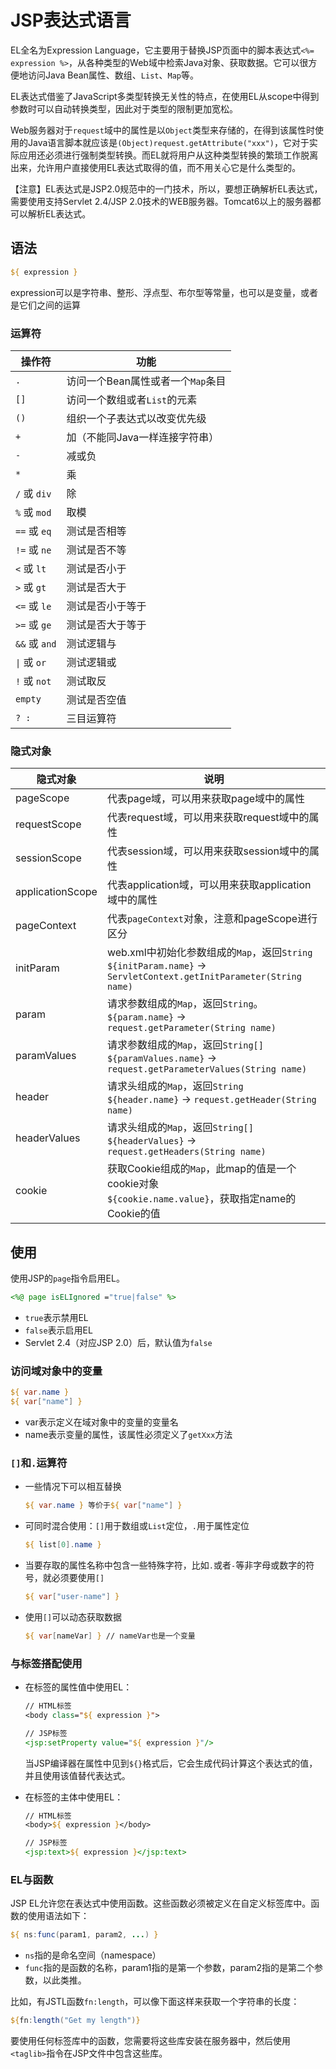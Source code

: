 # JSP表达式语言

EL全名为Expression Language，它主要用于替换JSP页面中的脚本表达式`<%= expression %>`，从各种类型的Web域中检索Java对象、获取数据。它可以很方便地访问Java Bean属性、数组、`List`、`Map`等。

EL表达式借鉴了JavaScript多类型转换无关性的特点，在使用EL从scope中得到参数时可以自动转换类型，因此对于类型的限制更加宽松。

Web服务器对于`request`域中的属性是以`Object`类型来存储的，在得到该属性时使用的Java语言脚本就应该是`(Object)request.getAttribute("xxx")`，它对于实际应用还必须进行强制类型转换。而EL就将用户从这种类型转换的繁琐工作脱离出来，允许用户直接使用EL表达式取得的值，而不用关心它是什么类型的。

【注意】EL表达式是JSP2.0规范中的一门技术，所以，要想正确解析EL表达式，需要使用支持Servlet 2.4/JSP 2.0技术的WEB服务器。Tomcat6以上的服务器都可以解析EL表达式。

## 语法

```jsp
${ expression }
```

expression可以是字符串、整形、浮点型、布尔型等常量，也可以是变量，或者是它们之间的运算

### 运算符

| 操作符        | 功能                              |
| ------------- | --------------------------------- |
| `.`           | 访问一个Bean属性或者一个`Map`条目 |
| `[]`          | 访问一个数组或者`List`的元素      |
| `()`          | 组织一个子表达式以改变优先级      |
| `+`           | 加（不能同Java一样连接字符串）    |
| `-`           | 减或负                            |
| `*`           | 乘                                |
| `/` 或 `div`  | 除                                |
| `%` 或 `mod`  | 取模                              |
| `==` 或 `eq`  | 测试是否相等                      |
| `!=` 或 `ne`  | 测试是否不等                      |
| `<` 或 `lt`   | 测试是否小于                      |
| `>` 或 `gt`   | 测试是否大于                      |
| `<=` 或 `le`  | 测试是否小于等于                  |
| `>=` 或 `ge`  | 测试是否大于等于                  |
| `&&` 或 `and` | 测试逻辑与                        |
| `\|` 或 `or`  | 测试逻辑或                        |
| `!` 或 `not`  | 测试取反                          |
| `empty`       | 测试是否空值                      |
| `? :`         | 三目运算符                        |

### 隐式对象

| 隐式对象         | 说明                                                                                                                   |
| ---------------- | ---------------------------------------------------------------------------------------------------------------------- |
| pageScope        | 代表page域，可以用来获取page域中的属性                                                                                 |
| requestScope     | 代表request域，可以用来获取request域中的属性                                                                           |
| sessionScope     | 代表session域，可以用来获取session域中的属性                                                                           |
| applicationScope | 代表application域，可以用来获取application域中的属性                                                                   |
| pageContext      | 代表`pageContext`对象，注意和pageScope进行区分                                                                         |
| initParam        | web.xml中初始化参数组成的`Map`，返回`String`<br> `${initParam.name}` -> `ServletContext.getInitParameter(String name)` |
| param            | 请求参数组成的`Map`，返回`String`。<br> `${param.name}` -> `request.getParameter(String name)`                         |
| paramValues      | 请求参数组成的`Map`，返回`String[]`<br> `${paramValues.name}` -> `request.getParameterValues(String name)`             |
| header           | 请求头组成的`Map`，返回`String`<br> `${header.name}` -> `request.getHeader(String name)`                               |
| headerValues     | 请求头组成的`Map`，返回`String[]`<br> `${headerValues}` -> `request.getHeaders(String name)`                           |
| cookie           | 获取Cookie组成的`Map`，此map的值是一个cookie对象<br>`${cookie.name.value}`，获取指定name的Cookie的值                   |

## 使用

使用JSP的`page`指令启用EL。

```jsp
<%@ page isELIgnored ="true|false" %>
```

- `true`表示禁用EL
- `false`表示启用EL
- Servlet 2.4（对应JSP 2.0）后，默认值为`false`

### 访问域对象中的变量

```jsp
${ var.name }
${ var["name"] }
```

- var表示定义在域对象中的变量的变量名
- name表示变量的属性，该属性必须定义了`getXxx`方法

### `[]`和`.`运算符

- 一些情况下可以相互替换

  ```jsp
  ${ var.name } 等价于${ var["name"] }
  ```

- 可同时混合使用：`[]`用于数组或`List`定位，`.`用于属性定位

  ```jsp
  ${ list[0].name }
  ```

- 当要存取的属性名称中包含一些特殊字符，比如`.`或者`-`等非字母或数字的符号，就必须要使用`[]`

  ```jsp
  ${ var["user-name"] }
  ```

- 使用`[]`可以动态获取数据

  ```jsp
  ${ var[nameVar] } // nameVar也是一个变量
  ```

### 与标签搭配使用

- 在标签的属性值中使用EL：

  ```jsp
  // HTML标签
  <body class="${ expression }">

  // JSP标签
  <jsp:setProperty value="${ expression }"/>
  ```

  当JSP编译器在属性中见到`${}`格式后，它会生成代码计算这个表达式的值，并且使用该值替代表达式。

- 在标签的主体中使用EL：

  ```jsp
  // HTML标签
  <body>${ expression }</body>

  // JSP标签
  <jsp:text>${ expression }</jsp:text>
  ```

### EL与函数

JSP EL允许您在表达式中使用函数。这些函数必须被定义在自定义标签库中。函数的使用语法如下：

```jsp
${ ns:func(param1, param2, ...) }
```

- `ns`指的是命名空间（namespace）
- `func`指的是函数的名称，param1指的是第一个参数，param2指的是第二个参数，以此类推。

比如，有JSTL函数`fn:length`，可以像下面这样来获取一个字符串的长度：

```jsp
${fn:length("Get my length")}
```

要使用任何标签库中的函数，您需要将这些库安装在服务器中，然后使用`<taglib>`指令在JSP文件中包含这些库。

